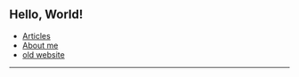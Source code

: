 ## Hello, World!
* [Articles]([https://marciniaksolutions.eu/articles])
* [About me](https://marciniaksolutions.eu/aboutme)
* [old website](https://krzysztofmarciniak.github.io/wizytowka/)
---
